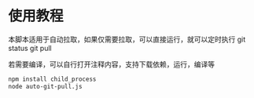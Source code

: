 # 使用教程

本脚本适用于自动拉取，如果仅需要拉取，可以直接运行，就可以定时执行 git status git pull 

若需要编译，可以自行打开注释内容，支持下载依赖，运行，编译等
```bash
npm install child_process
node auto-git-pull.js
```
